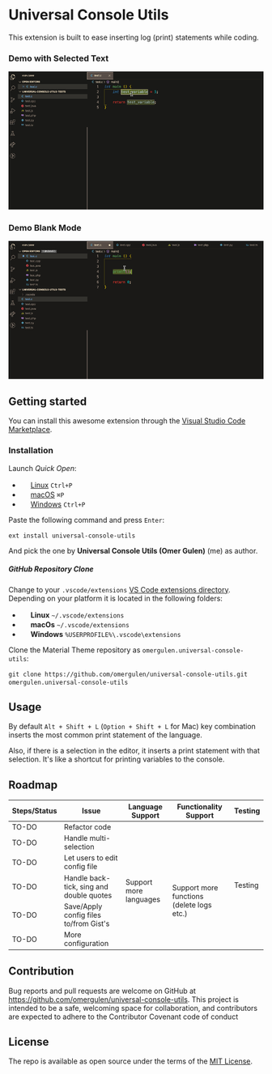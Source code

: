 # Universal Console Utils

This extension is built to ease inserting log (print) statements while coding.

### Demo with Selected Text

<img src="./assets/images/extension-demo-with-text.gif" />

### Demo Blank Mode

<img src="./assets/images/extension-demo-blank.gif" />

## Getting started

You can install this awesome extension through the [Visual Studio Code Marketplace](https://marketplace.visualstudio.com/items?itemName=omergulen.universal-console-utils).

### Installation

Launch *Quick Open*:
  - <img src="https://www.kernel.org/theme/images/logos/favicon.png" width=16 height=16/> <a href="https://code.visualstudio.com/shortcuts/keyboard-shortcuts-linux.pdf">Linux</a> `Ctrl+P`
  - <img src="https://developer.apple.com/favicon.ico" width=16 height=16/> <a href="https://code.visualstudio.com/shortcuts/keyboard-shortcuts-macos.pdf">macOS</a> `⌘P`
  - <img src="https://www.microsoft.com/favicon.ico" width=16 height=16/> <a href="https://code.visualstudio.com/shortcuts/keyboard-shortcuts-windows.pdf">Windows</a> `Ctrl+P`

Paste the following command and press `Enter`:

```shell
ext install universal-console-utils
```

And pick the one by **Universal Console Utils (Omer Gulen)** (me) as author.

##### GitHub Repository Clone

Change to your `.vscode/extensions` [VS Code extensions directory](https://code.visualstudio.com/docs/extensions/install-extension#_side-loading).
Depending on your platform it is located in the following folders:

  - <img src="https://www.kernel.org/theme/images/logos/favicon.png" width=16 height=16/> **Linux** `~/.vscode/extensions`
  - <img src="https://developer.apple.com/favicon.ico" width=16 height=16/> **macOs** `~/.vscode/extensions`
  - <img src="https://www.microsoft.com/favicon.ico" width=16 height=16/> **Windows** `%USERPROFILE%\.vscode\extensions`

Clone the Material Theme repository as `omergulen.universal-console-utils`:

```shell
git clone https://github.com/omergulen/universal-console-utils.git omergulen.universal-console-utils
```

## Usage

By default `Alt + Shift + L` (`Option + Shift + L` for Mac) key combination inserts the most common print statement of the language.

Also, if there is a selection in the editor, it inserts a print statement with that selection. It's like a shortcut for printing variables to the console.

## Roadmap

<table>
    <thead>
        <tr>
            <th>Steps/Status</th>
            <th>Issue</th>
            <th>Language Support</th>
            <th>Functionality Support</th>
            <th>Testing</th>
        </tr>
    </thead>
    <tbody>
        <tr>
            <td>TO-DO</td>
            <td>Refactor code</td>
            <td></td>
            <td></td>
            <td rowspan=6>Testing</td>
        </tr>
        <tr>
            <td>TO-DO</td>
            <td>Handle multi-selection</td>
            <td rowspan=5>Support more languages</td>
        </tr>
        <tr>
            <td>TO-DO</td>
            <td>Let users to edit config file</td>
            <td rowspan=4>Support more functions (delete logs etc.)</td>
        </tr>
        <tr>
            <td>TO-DO</td>
            <td>Handle back-tick, sing and double quotes</td>
        </tr>
        <tr>
            <td>TO-DO</td>
            <td>Save/Apply config files to/from Gist's</td>
        </tr>
        <tr>
            <td>TO-DO</td>
            <td>More configuration</td>
        </tr>
    </tbody>
</table>

## Contribution

Bug reports and pull requests are welcome on GitHub at https://github.com/omergulen/universal-console-utils. This project is intended to be a safe, welcoming space for collaboration, and contributors are expected to adhere to the Contributor Covenant code of conduct

## License

The repo is available as open source under the terms of the [MIT License](http://opensource.org/licenses/MIT).

